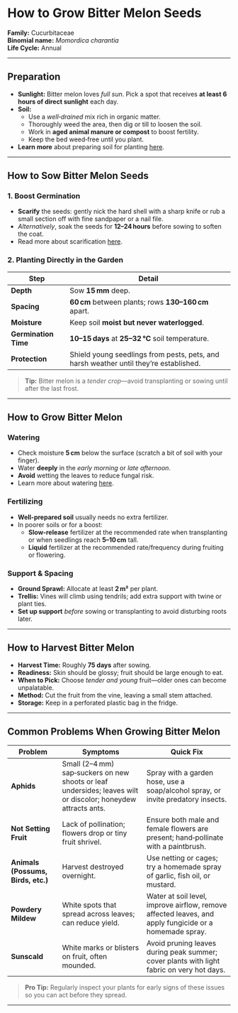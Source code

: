 # How to Grow Bitter Melon Seeds

**Family:** Cucurbitaceae  
**Binomial name:** _Momordica charantia_  
**Life Cycle:** Annual  

---

## Preparation

- **Sunlight:** Bitter melon loves *full sun*. Pick a spot that receives **at least 6 hours of direct sunlight** each day.  
- **Soil:**  
  - Use a *well‑drained* mix rich in organic matter.  
  - Thoroughly weed the area, then dig or till to loosen the soil.  
  - Work in **aged animal manure or compost** to boost fertility.  
  - Keep the bed weed‑free until you plant.  
- **Learn more** about preparing soil for planting [here](#).

---

## How to Sow Bitter Melon Seeds

### 1. Boost Germination  
- **Scarify** the seeds: gently nick the hard shell with a sharp knife or rub a small section off with fine sandpaper or a nail file.  
- *Alternatively*, soak the seeds for **12–24 hours** before sowing to soften the coat.  
- Read more about scarification [here](#).

### 2. Planting Directly in the Garden  
| Step | Detail |
|------|--------|
| **Depth** | Sow **15 mm** deep. |
| **Spacing** | **60 cm** between plants; rows **130–160 cm** apart. |
| **Moisture** | Keep soil **moist but never waterlogged**. |
| **Germination Time** | **10–15 days** at **25–32 °C** soil temperature. |
| **Protection** | Shield young seedlings from pests, pets, and harsh weather until they’re established. |

> **Tip:** Bitter melon is a *tender crop*—avoid transplanting or sowing until after the last frost.

---

## How to Grow Bitter Melon

### Watering  
- Check moisture **5 cm** below the surface (scratch a bit of soil with your finger).  
- Water **deeply** in the *early morning* or *late afternoon*.  
- **Avoid** wetting the leaves to reduce fungal risk.  
- Learn more about watering [here](#).

### Fertilizing  
- **Well‑prepared soil** usually needs no extra fertilizer.  
- In poorer soils or for a boost:  
  - **Slow‑release** fertilizer at the recommended rate when transplanting or when seedlings reach **5–10 cm** tall.  
  - **Liquid** fertilizer at the recommended rate/frequency during fruiting or flowering.

### Support & Spacing  
- **Ground Sprawl:** Allocate at least **2 m²** per plant.  
- **Trellis:** Vines will climb using tendrils; add extra support with twine or plant ties.  
- **Set up support** *before* sowing or transplanting to avoid disturbing roots later.

---

## How to Harvest Bitter Melon

- **Harvest Time:** Roughly **75 days** after sowing.  
- **Readiness:** Skin should be glossy; fruit should be large enough to eat.  
- **When to Pick:** Choose *tender and young* fruit—older ones can become unpalatable.  
- **Method:** Cut the fruit from the vine, leaving a small stem attached.  
- **Storage:** Keep in a perforated plastic bag in the fridge.

---

## Common Problems When Growing Bitter Melon

| Problem | Symptoms | Quick Fix |
|---------|----------|-----------|
| **Aphids** | Small (2–4 mm) sap‑suckers on new shoots or leaf undersides; leaves wilt or discolor; honeydew attracts ants. | Spray with a garden hose, use a soap/alcohol spray, or invite predatory insects. |
| **Not Setting Fruit** | Lack of pollination; flowers drop or tiny fruit shrivel. | Ensure both male and female flowers are present; hand‑pollinate with a paintbrush. |
| **Animals (Possums, Birds, etc.)** | Harvest destroyed overnight. | Use netting or cages; try a homemade spray of garlic, fish oil, or mustard. |
| **Powdery Mildew** | White spots that spread across leaves; can reduce yield. | Water at soil level, improve airflow, remove affected leaves, and apply fungicide or a homemade spray. |
| **Sunscald** | White marks or blisters on fruit, often mounded. | Avoid pruning leaves during peak summer; cover plants with light fabric on very hot days. |

> **Pro Tip:** Regularly inspect your plants for early signs of these issues so you can act before they spread.

---